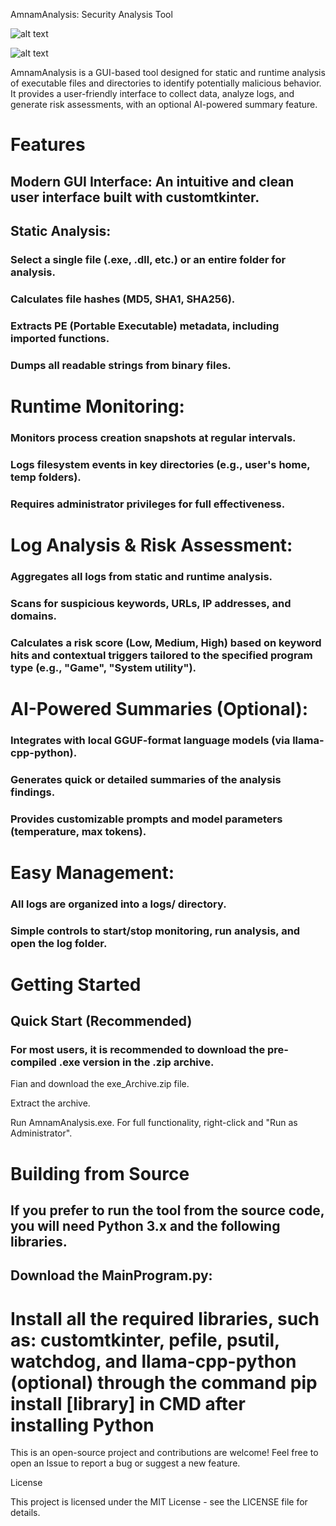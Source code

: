 AmnamAnalysis: Security Analysis Tool

![alt text](https://img.shields.io/badge/python-3.10+-blue.svg)


![alt text](https://img.shields.io/badge/license-MIT-green.svg)


AmnamAnalysis is a GUI-based tool designed for static and runtime analysis of executable files and directories to identify potentially malicious behavior. It provides a user-friendly interface to collect data, analyze logs, and generate risk assessments, with an optional AI-powered summary feature.

# Features

## Modern GUI Interface: An intuitive and clean user interface built with customtkinter.

## Static Analysis:

### Select a single file (.exe, .dll, etc.) or an entire folder for analysis.

### Calculates file hashes (MD5, SHA1, SHA256).

### Extracts PE (Portable Executable) metadata, including imported functions.

### Dumps all readable strings from binary files.

# Runtime Monitoring:

### Monitors process creation snapshots at regular intervals.

### Logs filesystem events in key directories (e.g., user's home, temp folders).

### Requires administrator privileges for full effectiveness.

# Log Analysis & Risk Assessment:

### Aggregates all logs from static and runtime analysis.

### Scans for suspicious keywords, URLs, IP addresses, and domains.

### Calculates a risk score (Low, Medium, High) based on keyword hits and contextual triggers tailored to the specified program type (e.g., "Game", "System utility").

# AI-Powered Summaries (Optional):

### Integrates with local GGUF-format language models (via llama-cpp-python).

### Generates quick or detailed summaries of the analysis findings.

### Provides customizable prompts and model parameters (temperature, max tokens).

# Easy Management:

### All logs are organized into a logs/ directory.

### Simple controls to start/stop monitoring, run analysis, and open the log folder.

# Getting Started
## Quick Start (Recommended)

### For most users, it is recommended to download the pre-compiled .exe version in the .zip archive.

Fian and download the exe_Archive.zip file.

Extract the archive.

Run AmnamAnalysis.exe. For full functionality, right-click and "Run as Administrator".

# Building from Source

## If you prefer to run the tool from the source code, you will need Python 3.x and the following libraries.

## Download the MainProgram.py:

# Install all the required libraries, such as: customtkinter, pefile, psutil, watchdog, and llama-cpp-python (optional) through the command pip install [library] in CMD after installing Python

This is an open-source project and contributions are welcome! Feel free to open an Issue to report a bug or suggest a new feature.

License

This project is licensed under the MIT License - see the LICENSE file for details.




